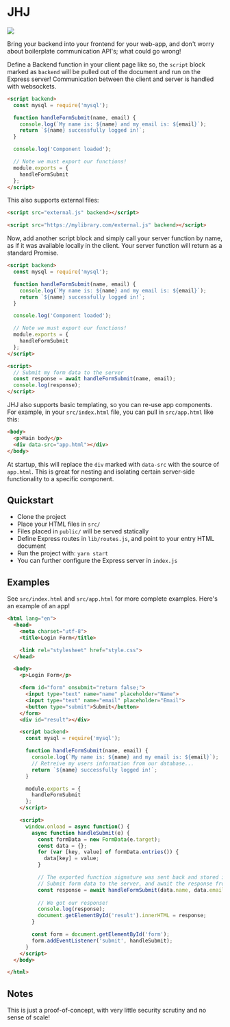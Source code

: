 # JHJ

<img src="https://user-images.githubusercontent.com/7741982/147153729-8e75d42b-d818-40c8-8922-ecf3143fe6d1.gif">

Bring your backend into your frontend for your web-app, and don't worry about boilerplate communication API's; what could go wrong!

Define a Backend function in your client page like so, the `script` block marked as `backend` will be pulled out of the document and run on the Express server! Communication between the client and server is handled with websockets.

```html
<script backend>
  const mysql = require('mysql');

  function handleFormSubmit(name, email) {
    console.log(`My name is: ${name} and my email is: ${email}`);
    return `${name} successfully logged in!`;
  }

  console.log('Component loaded');

  // Note we must export our functions!
  module.exports = {
    handleFormSubmit
  };
</script>
```

This also supports external files:

```html
<script src="external.js" backend></script>
```

```html
<script src="https://mylibrary.com/external.js" backend></script>
```

Now, add another script block and simply call your server function by name, as if it was available locally in the client. Your server function will return as a standard Promise.

```html
<script backend>
  const mysql = require('mysql');

  function handleFormSubmit(name, email) {
    console.log(`My name is: ${name} and my email is: ${email}`);
    return `${name} successfully logged in!`;
  }

  console.log('Component loaded');

  // Note we must export our functions!
  module.exports = {
    handleFormSubmit
  };
</script>

<script>
  // Submit my form data to the server
  const response = await handleFormSubmit(name, email);
  console.log(response);
</script>
```

JHJ also supports basic templating, so you can re-use app components. For example, in your `src/index.html` file, you can pull in `src/app.html` like this:

```html
<body>
  <p>Main body</p>
  <div data-src="app.html"></div>
</body>
```

At startup, this will replace the `div` marked with `data-src` with the source of `app.html`. This is great for nesting and isolating certain server-side functionality to a specific component.

## Quickstart

- Clone the project
- Place your HTML files in `src/`
- Files placed in `public/` will be served statically
- Define Express routes in `lib/routes.js`, and point to your entry HTML document
- Run the project with: `yarn start`
- You can further configure the Express server in `index.js`

## Examples

See `src/index.html` and `src/app.html` for more complete examples. Here's an example of an app!

```html
<html lang="en">
  <head>
    <meta charset="utf-8">
    <title>Login Form</title>

    <link rel="stylesheet" href="style.css">
  </head>

  <body>
    <p>Login Form</p>

    <form id="form" onsubmit="return false;">
      <input type="text" name="name" placeholder="Name">
      <input type="text" name="email" placeholder="Email">
      <button type="submit">Submit</button>
    </form>
    <div id="result"></div>

    <script backend>
      const mysql = require('mysql');

      function handleFormSubmit(name, email) {
        console.log(`My name is: ${name} and my email is: ${email}`);
        // Retreive my users information from our database...
        return `${name} successfully logged in!`;
      }

      module.exports = {
        handleFormSubmit
      };
    </script>

    <script>
      window.onload = async function() {
        async function handleSubmit(e) {
          const formData = new FormData(e.target);
          const data = {};
          for (var [key, value] of formData.entries()) {
            data[key] = value;
          }

          // The exported function signature was sent back and stored in the client
          // Submit form data to the server, and await the response from the socket
          const response = await handleFormSubmit(data.name, data.email);
      
          // We got our response!
          console.log(response);
          document.getElementById('result').innerHTML = response;
        }

        const form = document.getElementById('form');
        form.addEventListener('submit', handleSubmit);
      }
    </script>
  </body>

</html>
```

## Notes

This is just a proof-of-concept, with very little security scrutiny and no sense of scale!